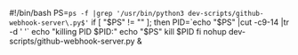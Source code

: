#!/bin/bash
PS=`ps -f |grep '/usr/bin/python3 dev-scripts/github-webhook-server\.py$'`
if [ "$PS" != "" ]; then
  PID=`echo "$PS" |cut -c9-14 |tr -d ' '`
  echo "killing PID $PID:"
  echo "$PS"
  kill $PID
fi
nohup dev-scripts/github-webhook-server.py &
